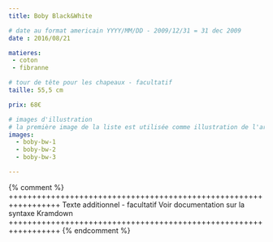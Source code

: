 ```yaml
---
title: Boby Black&White

# date au format americain YYYY/MM/DD - 2009/12/31 = 31 dec 2009
date : 2016/08/21

matieres:
 - coton
 - fibranne

# tour de tête pour les chapeaux - facultatif
taille: 55,5 cm

prix: 68€

# images d'illustration
# la première image de la liste est utilisée comme illustration de l'article dans les pages de listing.
images:
  - boby-bw-1
  - boby-bw-2
  - boby-bw-3

---
```

{% comment %} +++++++++++++++++++++++++++++++++++++++++++++++++++++++++++++++++
              Texte additionnel - facultatif
              Voir documentation sur la syntaxe Kramdown
+++++++++++++++++++++++++++++++++++++++++++++++++++++++++++++++++ {% endcomment %}
